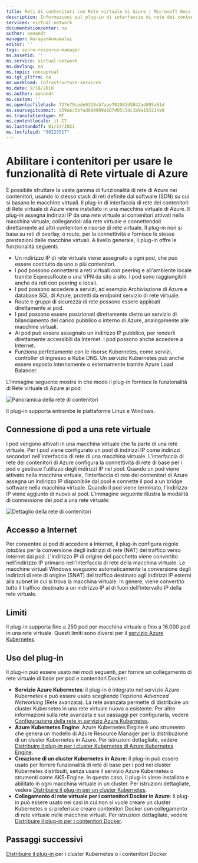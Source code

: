 ```yaml
---
title: Reti di contenitori con Rete virtuale di Azure | Microsoft Docs
description: Informazioni sul plug-in di interfaccia di rete dei contenitori di Rete virtuale di Azure e su come abilitare i contenitori per l'uso di una rete virtuale di Azure.
services: virtual-network
documentationcenter: na
author: aanandr
manager: NarayanAnnamalai
editor: ''
tags: azure-resource-manager
ms.assetid: ''
ms.service: virtual-network
ms.devlang: na
ms.topic: conceptual
ms.tgt_pltfrm: na
ms.workload: infrastructure-services
ms.date: 9/18/2018
ms.author: aanandr
ms.custom: ''
ms.openlocfilehash: 727e79cede9319cb7aae701082d5842ad895a61d
ms.sourcegitcommit: d59abc5bfad604909a107d05c5dc1b9a193214a8
ms.translationtype: MT
ms.contentlocale: it-IT
ms.lasthandoff: 01/14/2021
ms.locfileid: "98223517"
---
```

# <a name="enable-containers-to-use-azure-virtual-network-capabilities"></a>Abilitare i contenitori per usare le funzionalità di Rete virtuale di Azure

È possibile sfruttare la vasta gamma di funzionalità di rete di Azure nei contenitori, usando lo stesso stack di reti definite dal software (SDN) su cui si basano le macchine virtuali. Il plug-in di interfaccia di rete dei contenitori di Rete virtuale di Azure viene installato in una macchina virtuale di Azure. Il plug-in assegna indirizzi IP da una rete virtuale ai contenitori attivati nella macchina virtuale, collegandoli alla rete virtuale e connettendoli direttamente ad altri contenitori e risorse di rete virtuale. Il plug-in non si basa su reti di overlay, o route, per la connettività e fornisce le stesse prestazioni delle macchine virtuali. A livello generale, il plug-in offre le funzionalità seguenti:

- Un indirizzo IP di rete virtuale viene assegnato a ogni pod, che può essere costituito da uno o più contenitori.
- I pod possono connettersi a reti virtuali con peering e all'ambiente locale tramite ExpressRoute o una VPN da sito a sito. I pod sono raggiungibili anche da reti con peering e locali.
- I pod possono accedere a servizi, ad esempio Archiviazione di Azure e database SQL di Azure, protetti da endpoint servizio di rete virtuale.
- Route e gruppi di sicurezza di rete possono essere applicati direttamente ai pod.
- I pod possono essere posizionati direttamente dietro un servizio di bilanciamento del carico pubblico o interno di Azure, analogamente alle macchine virtuali.
- Ai pod può essere assegnato un indirizzo IP pubblico, per renderli direttamente accessibili da Internet. I pod possono anche accedere a Internet.
- Funziona perfettamente con le risorse Kubernetes, come servizi, controller di ingresso e Kube DNS. Un servizio Kubernetes può anche essere esposto internamente o esternamente tramite Azure Load Balancer.

L'immagine seguente mostra in che modo il plug-in fornisce le funzionalità di Rete virtuale di Azure ai pod:

![Panoramica della rete di contenitori](./media/container-networking/container-networking-overview.png)

Il plug-in supporta entrambe le piattaforme Linux e Windows.

## <a name="connecting-pods-to-a-virtual-network"></a>Connessione di pod a una rete virtuale

I pod vengono attivati in una macchina virtuale che fa parte di una rete virtuale. Per i pod viene configurato un pool di indirizzi IP come indirizzi secondari nell'interfaccia di rete di una macchina virtuale. L'interfaccia di rete dei contenitori di Azure configura la connettività di rete di base per i pod e gestisce l'utilizzo degli indirizzi IP nel pool. Quando un pod viene attivato nella macchina virtuale, l'interfaccia di rete dei contenitori di Azure assegna un indirizzo IP disponibile dal pool e connette il pod a un bridge software nella macchina virtuale. Quando il pod viene terminato, l'indirizzo IP viene aggiunto di nuovo al pool. L'immagine seguente illustra la modalità di connessione dei pod a una rete virtuale:

![Dettaglio della rete di contenitori](./media/container-networking/container-networking-detail.png)

## <a name="internet-access"></a>Accesso a Internet

Per consentire ai pod di accedere a Internet, il plug-in configura regole *iptables* per la conversione degli indirizzi di rete (NAT) del traffico verso Internet dai pod. L'indirizzo IP di origine del pacchetto viene convertito nell'indirizzo IP primario nell'interfaccia di rete della macchina virtuale. Le macchine virtuali Windows eseguono automaticamente la conversione degli indirizzi di rete di origine (SNAT) del traffico destinato agli indirizzi IP esterni alla subnet in cui si trova la macchina virtuale. In genere, viene convertito tutto il traffico destinato a un indirizzo IP al di fuori dell'intervallo IP della rete virtuale.

## <a name="limits"></a>Limiti

Il plug-in supporta fino a 250 pod per macchina virtuale e fino a 16.000 pod in una rete virtuale. Questi limiti sono diversi per il [servizio Azure Kubernetes](../azure-resource-manager/management/azure-subscription-service-limits.md?toc=%2fazure%2fvirtual-network%2ftoc.json#azure-kubernetes-service-limits).

## <a name="using-the-plug-in"></a>Uso del plug-in

Il plug-in può essere usato nei modi seguenti, per fornire un collegamento di rete virtuale di base per pod e contenitori Docker:

- **Servizio Azure Kubernetes**: il plug-in è integrato nel servizio Azure Kubernetes e può essere usato scegliendo l'opzione *Advanced Networking* (Rete avanzata). La rete avanzata permette di distribuire un cluster Kubernetes in una rete virtuale nuova o esistente. Per altre informazioni sulla rete avanzata e sui passaggi per configurarla, vedere [Configurazione della rete in servizio Azure Kubernetes](../aks/configure-azure-cni.md?toc=%2fazure%2fvirtual-network%2ftoc.json).
- **Azure Kubernetes Engine**: Azure Kubernetes Engine è uno strumento che genera un modello di Azure Resource Manager per la distribuzione di un cluster Kubernetes in Azure. Per istruzioni dettagliate, vedere [Distribuire il plug-in per i cluster Kubernetes di Azure Kubernetes Engine](deploy-container-networking.md#deploy-the-azure-virtual-network-container-network-interface-plug-in).
- **Creazione di un cluster Kubernetes in Azure**: il plug-in può essere usato per fornire funzionalità di rete di base per i pod nei cluster Kubernetes distribuiti, senza usare il servizio Azure Kubernetes o strumenti come AKS-Engine. In questo caso, il plug-in viene installato e abilitato in ogni macchina virtuale in un cluster. Per istruzioni dettagliate, vedere [Distribuire il plug-in per un cluster Kubernetes](deploy-container-networking.md#deploy-plug-in-for-a-kubernetes-cluster).
- **Collegamento di rete virtuale per i contenitori Docker in Azure**: il plug-in può essere usato nei casi in cui non si vuole creare un cluster Kubernetes e si preferisce creare contenitori Docker con collegamento di rete virtuale nelle macchine virtuali. Per istruzioni dettagliate, vedere [Distribuire il plug-in per i contenitori Docker](deploy-container-networking.md#deploy-plug-in-for-docker-containers).

## <a name="next-steps"></a>Passaggi successivi

[Distribuire il plug-in](deploy-container-networking.md) per i cluster Kubernetes o i contenitori Docker